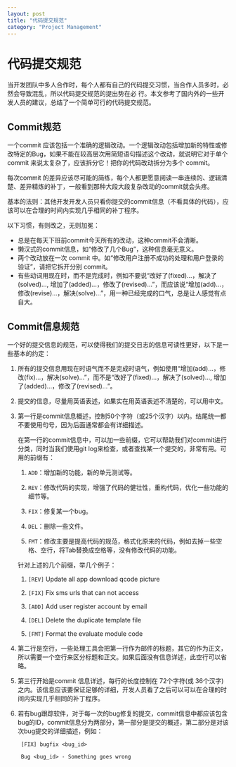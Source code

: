 ```yaml
---
layout: post
title: "代码提交规范"
category: "Project Management"
---
```



# 代码提交规范

当开发团队中多人合作时，每个人都有自己的代码提交习惯，当合作人员多时，必然会导致混乱，所以代码提交规范的提出势在必 行。本文参考了国内外的一些开发人员的建议，总结了一个简单可行的代码提交规范。

## Commit规范
一个commit 应该包括一个准确的逻辑改动。一个逻辑改动包括增加新的特性或修改特定的Bug，如果不能在较高层次用简短语句描述这个改动，就说明它对于单个commit 来说太复杂了，应该拆分它！把你的代码改动拆分为多个 commit。

每次commit 的差异应该尽可能的简练，每个人都更愿意阅读一串连续的、逻辑清楚、差异精炼的补丁，一般看到那种大段大段复杂改动的commit就会头疼。

基本的法则：其他开发开发人员只看你提交的commit信息（不看具体的代码），应该可以在合理的时间内实现几乎相同的补丁程序。

以下习惯，有则改之，无则加冕：

* 总是在每天下班前commit今天所有的改动，这种commit不会清晰。
* 懒汉式的commit信息，如“修改了几个Bug”，这种信息毫无意义。
* 两个改动放在一次 commit 中。如“修改用户注册不成功的处理和用户登录的验证”，请把它拆开分别 commit。
* 有些动词用现在时，而不是完成时，例如不要说“改好了(fixed)…，解决了(solved)…, 增加了(added)…，修改了(revised)…”，而应该说“增加(add)…，修改(revise)…，解决(solve)…”，用一种已经完成的口气，总是让人感觉有点自大。

<!-- more -->
## Commit信息规范

一个好的提交信息的规范，可以使得我们的提交日志的信息可读性更好，以下是一些基本的约定：

1. 所有的提交信息用现在时语气而不是完成时语气，例如使用“增加(add)…，修改(fix)…，解决(solve)…”，而不是“改好了(fixed)…，解决了(solved)…, 增加了(added)…，修改了(revised)…”。
2. 提交的信息，尽量用英语表述，如果实在用英语表述不清楚的，可以用中文。
3. 第一行是commit信息概述，控制50个字符（或25个汉字）以内。结尾统一都不要使用句号，因为后面通常都会有详细描述。

    在第一行的commit信息中，可以加一些前缀，它可以帮助我们对commit进行分类，同时当我们使用git log来检查，或者查找某一个提交的，非常有用。可用的前缀有：
    
    1) `ADD`：增加新的功能，新的单元测试等。
    
    2) `REV`：修改代码的实现，增强了代码的健壮性，重构代码，优化一些功能的细节等。
    
    3) `FIX`：修复某一个bug。
    
    4) `DEL`：删除一些文件。
    
    5) `FMT`：修改主要是提高代码的规范，格式化原来的代码，例如去掉一些空格、空行，将Tab替换成空格等，没有修改代码的功能。
    
    针对上述的几个前缀，举几个例子：
    
    1) `[REV]` Update all app download qcode picture
    
    2) `[FIX]` Fix sms urls that can not access
    
    3) `[ADD]` Add user register account by email
    
    4) `[DEL]` Delete the duplicate template file
    
    5) `[FMT]` Format the evaluate module code

4. 第二行是空行，一些处理工具会把第一行作为邮件的标题，其它的作为正文，所以需要一个空行来区分标题和正文。如果后面没有信息详述，此空行可以省略。
5. 第三行开始是commit 信息详述，每行的长度控制在 72个字符(或 36个汉字)之内。该信息应该要保证足够的详细，开发人员看了之后可以可以在合理的时间内实现几乎相同的补丁程序。
6. 若有bug跟踪软件，对于每一次的bug修复的提交，commit信息中都应该包含bug的ID，commit信息分为两部分，第一部分是提交的概述，第二部分是对该次bug提交的详细描述，例如：

        [FIX] bugfix <bug_id>
        
        Bug <bug_id> - Something goes wrong



